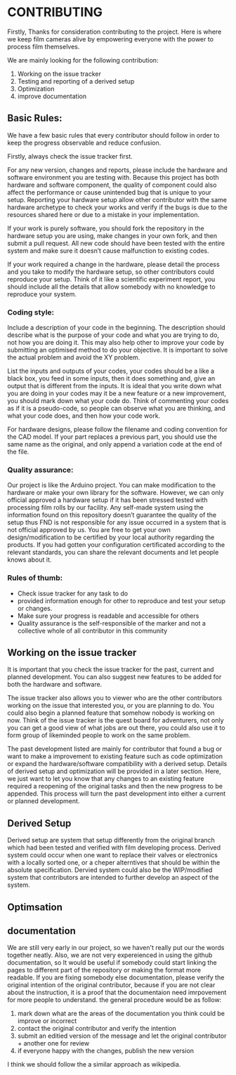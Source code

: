 # CONTRIBUTING

Firstly, Thanks for consideration contributing to the project. Here is where we keep film cameras alive by empowering everyone with the power to process film themselves.  

We are mainly looking for the following contribution: 
1.	Working on the issue tracker 
2.	Testing and reporting of a derived setup 
3.	Optimization  
4.	improve documentation

## Basic Rules: 

We have a few basic rules that every contributor should follow in order to keep the progress observable and reduce confusion.

Firstly, always check the issue tracker first. 

For any new version, changes and reports, please include the hardware and software environment you are testing with. Because this project has both hardware and software component, the quality of component could also affect the performance or cause unintended bug that is unique to your setup. Reporting your hardware setup allow other contributor with the same hardware archetype to check your works and verify if the bugs is due to the resources shared here or due to a mistake in your implementation. 

If your work is purely software, you should fork the repository in the hardware setup you are using, make changes in your own fork, and then submit a pull request.  All new code should have been tested with the entire system and make sure it doesn’t cause malfunction to existing codes.  

If your work required a change in the hardware, please detail the process and you take to modify the hardware setup, so other contributors could reproduce your setup. Think of it like a scientific experiment report, you should include all the details that allow somebody with no knowledge to reproduce your system. 

### Coding style:
Include a description of your code in the beginning. The description should describe what is the purpose of your code and what you are trying to do, not how you are doing it. This may also help other to improve your code by submitting an optimised method to do your objective.  It is important to solve the actual problem and avoid the XY problem. 

List the inputs and outputs of your codes, your codes should be a like a black box, you feed in some inputs, then it does something and, give an output that is different from the inputs. It is ideal that you write down what you are doing in your codes may it be a new feature or a new improvement, you should mark down what your code do. Think of commenting your codes as if it is a pseudo-code, so people can observe what you are thinking, and what your code does, and then how your code work.

For hardware designs, please follow the filename and coding convention for the CAD model. If your part replaces a previous part, you should use the same name as the original, and only append a variation code at the end of the file. 

### Quality assurance: 
Our project is like the Arduino project. You can make modification to the hardware or make your own library for the software. However, we can only official approved a hardware setup if it has been stressed tested with processing film rolls by our facility. Any self-made system using the information found on this repository doesn’t guarantee the quality of the setup thus FND is not responsible for any issue occurred in a system that is not official approved by us.  You are free to get your own design/modification to be certified by your local authority regarding the products. If you had gotten your configuration certificated according to the relevant standards, you can share the relevant documents and let people knows about it. 


### Rules of thumb:
*	Check issue tracker for any task to do
*	provided information enough for other to reproduce and test your setup or changes. 
*	Make sure your progress is readable and accessible for others 
*	Quality assurance is the self-responsible of the marker and not a collective whole of all contributor in this community 

## Working on the issue tracker 
It is important that you check the issue tracker for the past, current and planned development. You can also suggest new features to be added for both the hardware and software.

The issue tracker also allows you to viewer who are the other contributors working on the issue that interested you, or you are planning to do. You could also begin a planned feature that somehow nobody is working on now.  Think of the issue tracker is the quest board for adventurers, not only you can get a good view of what jobs are out there, you could also use it to form group of likeminded people to work on the same problem. 

The past development listed are mainly for contributor that found a bug or want to make a improvement to existing feature such as code optimization or expand the hardware/software compatibility with a derived setup. Details of derived setup and optimization will be provided in a later section. Here, we just want to let you know that any changes to an existing feature required a reopening of the original tasks and then the new progress to be appended.  This process will turn the past development into either a current or planned development. 

## Derived Setup
Derived setup are system that setup differently from the original branch which had been tested and verified with film developing process. Derived system could occur when one want to replace their valves or electronics with a locally sorted one, or a cheper alterntives that should be within the absolute specification. Dervied system could also be the WIP/modified system that contributors are intended to further develop an aspect of the system.

## Optimsation


## documentation

We are still very early in our project, so we haven't really put our the words together neatly. Also, we are not very expereienced in using the github documentation, so It would be useful if somebody could start linking the pages to different part of the repository or making the format more readable. If you are fixing somebody else documentation, please verify the original intention of the original contributor, because if you are not clear about the instruction, it is a proof that the documentaion need imrpovement for more people to understand. the general procedure would be as follow:
1. mark down what are the areas of the documentation you think could be improve or incorrect
2. contact the original contributor and verify the intention
3. submit an editied version of the message and let the original contributor + another one for review
4. if everyone happy with the changes, publish the new version 

I think we should follow the a similar approach as wikipedia. 
